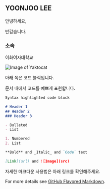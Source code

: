 ## YOONJOO LEE

안녕하세요, 


반갑습니다.

### 소속

이화여자대학교

![Image of Yaktocat](https://octodex.github.com/images/yaktocat.png)

아래 쪽은 코드 블럭입니다.

문서 내에서 코드를 예쁘게 표현합니다.

```markdown
Syntax highlighted code block

# Header 1
## Header 2
### Header 3

- Bulleted
- List

1. Numbered
2. List

**Bold** and _Italic_ and `Code` text

[Link](url) and ![Image](src)
```

자세한 마크다운 사용법은 아래 링크를 확인해주세요.

For more details see [GitHub Flavored Markdown](https://guides.github.com/features/mastering-markdown/).
